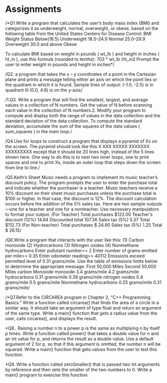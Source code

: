 # Assignments
/*Q1.Write a program that calculates the user’s body mass index (BMI) and categorizes it as underweight, normal, overweight, or obese, based on the following table from the United States Centers for Disease Control: BMI Weight Status
Below(18.5) Underweight
18.5–24.9 Normal 25.0–29.9 Overweight 30.0 and above Obese

To calculate BMI based on weight in pounds ( wt_lb ) and height in inches ( ht_in ), use this formula (rounded to tenths): 703 * wt_lb /ht_in2 Prompt the user to enter weight in pounds and height in inches*/

/Q2. a program that takes the x – y coordinates of a point in the Cartesian plane and prints a message telling either an axis on which the point lies or the quadrant in which it is found. Sample lines of output: (-1.0, -2.5) is in quadrant III (0.0, 4.8) is on the y-axis/

/1.Q3. Write a program that will find the smallest, largest, and average values in a collection of N numbers. Get the value of N before scanning each value in the collection of N numbers.2. Modify your program to compute and display both the range of values in the data collection and the standard deviation of the data collection. To compute the standard deviation, accumulate the sum of the squares of the data values ( sum_squares ) in the main loop./

/Q4.Use for loops to construct a program that displays a pyramid of Xs on the screen. The pyramid should look like this X XXX XXXXX XXXXXXX XXXXXXXXX except that it should be 20 lines high, instead of the 5 lines shown here. One way to do this is to nest two inner loops, one to print spaces and one to print Xs, inside an outer loop that steps down the screen from line to line./

/Q5.Keith’s Sheet Music needs a program to implement its music teacher’s discount policy. The program prompts the user to enter the purchase total and indicate whether the purchaser is a teacher. Music teachers receive a 10% discount on their sheet music purchases unless the purchase total is $100 or higher. In that case, the discount is 12%. The discount calculation occurs before the addition of the 5% sales tax. Here are two sample outputs —one for a teacher and one for a nonteacher. Use necessary manipulators to format your output. (For Teacher) Total purchases $122.00 Teacher's discount (12%) 14.64 Discounted total 107.36 Sales tax (5%) 5.37 Total $112.73 (For Non-teacher) Total purchases $ 24.90 Sales tax (5%) 1.25 Total $ 26.15/

/Q6.Write a program that interacts with the user like this: (1) Carbon monoxide (2) Hydrocarbons (3) Nitrogen oxides (4) Nonmethane hydrocarbons Enter pollutant number>> 2 Enter number of grams emitted per mile>> 0.35 Enter odometer reading>> 40112 Emissions exceed permitted level of 0.31 grams/mile. Use the table of emissions limits below to determine the appropriate message. First 50,000 Miles Second 50,000 Miles carbon Monoxide monoxide 3.4 grams/mile 4.2 grams/mile hydrocarbons 0.31 grams/mile 0.39 grams/mile
nitrogen oxides 0.4 grams/mile 0.5 grams/mile Nonmethane hydrocarbons 0.25 grams/mile 0.31 grams/mile/

/*Q7.Refer to the CIRCAREA program in Chapter 2, “C++ Programming Basics.” Write a function called circarea() that finds the area of a circle in a similar way. It should take an argument of type float and return an argument of the same type. Write a main() function that gets a radius value from the user, calls circarea(), and displays the result.

*Q8.. Raising a number n to a power p is the same as multiplying n by itself p times. Write a function called power() that takes a double value for n and an int value for p, and returns the result as a double value. Use a default argument of 2 for p, so that if this argument is omitted, the number n will be squared. Write a main() function that gets values from the user to test this function.

*Q9. Write a function called zeroSmaller() that is passed two int arguments by reference and then sets the smaller of the two numbers to 0. Write a main() program to exercise this function.

